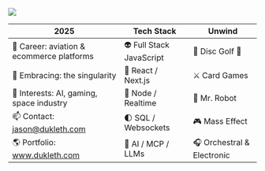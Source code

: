 [<img src="https://res.cloudinary.com/drwk6hccn/image/upload/c_crop,w_0.67,x_0.2,h_0.3,y_0.32/me/logos/json-x_y6cqi3.png" target="_blank">](https://www.dukleth.com)

| 2025 | Tech Stack | Unwind |
| ----------- | ---------- | ---------- |
| 💼 Career: aviation & ecommerce platforms | 👽 Full Stack JavaScript | 🥏 Disc Golf 🐶 |
| 🌱 Embracing: the singularity | 🚀 React / Next.js | ⚔️ Card Games  |
| 🔭 Interests: AI, gaming, space industry | 📡 Node / Realtime | 🤖 Mr. Robot |
| 📫 Contact: jason@dukleth.com | 🌓 SQL / Websockets | 🎮 Mass Effect |
| 🌎 Portfolio: www.dukleth.com | 🌌 AI / MCP / LLMs | 🎧 Orchestral & Electronic |
